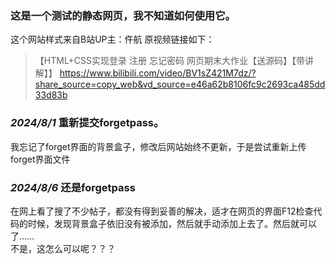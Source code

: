 ### 这是一个测试的静态网页，我不知道如何使用它。

这个网站样式来自B站UP主：仵航
原视频链接如下：

>【HTML+CSS实现登录 注册 忘记密码 网页期末大作业【送源码】【带讲解】】 https://www.bilibili.com/video/BV1sZ421M7dz/?share_source=copy_web&vd_source=e46a62b8106fc9c2693ca485dd33d83b

### *2024/8/1* 重新提交forgetpass。
我忘记了forget界面的背景盒子，修改后网站始终不更新，于是尝试重新上传forget界面文件 

### *2024/8/6* 还是forgetpass
在网上看了搜了不少帖子，都没有得到妥善的解决，适才在网页的界面F12检查代码的时候，发现背景盒子依旧没有被添加，然后就手动添加上去了。然后就可以了……<br>
不是，这怎么可以呢？？？
